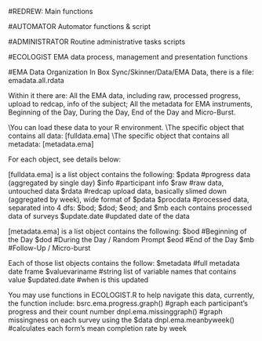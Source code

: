 #REDREW:
Main functions

#AUTOMATOR 
Automator functions & script

#ADMINISTRATOR 
Routine administrative tasks scripts

#ECOLOGIST
EMA data process, management and presentation functions
 
#EMA Data Organization
In Box Sync/Skinner/Data/EMA Data, there is a file: emadata.all.rdata

Within it there are: 
All the EMA data, including raw, processed progress, upload to redcap, info of the subject;
All the metadata for EMA instruments, Beginning of the Day, During the Day, End of the Day and Micro-Burst.

\You can load these data to your R environment. 
\The specific object that contains all data: [fulldata.ema]
\The specific object that contains all metadata: [metadata.ema]

For each object, see details below:

[fulldata.ema] 
is a list object contains the following: 
$pdata             #progress data (aggregated by single day)
$info              #participant info
$raw               #raw data, untouched data
$rdata             #redcap upload data, basically slimed down (aggregated by week), wide format of $pdata
$procdata          #processed data, separated into 4 dfs: $bod; $dod; $eod; and $mb each contains processed data of surveys
$update.date       #updated date of the data

[metadata.ema]
is a list object contains the following:
$bod  #Beginning of the Day
$dod  #During the Day / Random Prompt
$eod  #End of the Day
$mb   #Follow-Up / Micro-burst

Each of those list objects contains the follow:
$metadata           #full metadata date frame
$valuevariname      #string list of variable names that contains value
$updated.date       #when is this updated 


You may use functions in ECOLOGIST.R to help navigate this data, currently, the function include:
bsrc.ema.progress.graph()  #graph each participant’s progress and their count number 
dnpl.ema.missinggraph()    #graph missingness on each survey using the $data
dnpl.ema.meanbyweek()      #calculates each form’s mean completion rate by week

 
